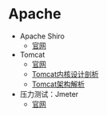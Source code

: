 #   Apache

-   Apache Shiro
    -   [官网](http://shiro.apache.org/)
-   Tomcat
    -   [官网](https://tomcat.apache.org/)
    -   [Tomcat内核设计剖析](2018/1002015/README.md)
    -   [Tomcat架构解析](2018/1002016/README.md)
-   压力测试：Jmeter
    -   [官网](http://jmeter.apache.org/)
